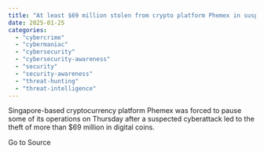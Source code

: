 ```yaml
---
title: "At least $69 million stolen from crypto platform Phemex in suspected cyberattack"
date: 2025-01-25
categories: 
  - "cybercrime"
  - "cybermaniac"
  - "cybersecurity"
  - "cybersecurity-awareness"
  - "security"
  - "security-awareness"
  - "threat-hunting"
  - "threat-intelligence"
---
```


Singapore-based cryptocurrency platform Phemex was forced to pause some of its operations on Thursday after a suspected cyberattack led to the theft of more than $69 million in digital coins.

Go to Source
